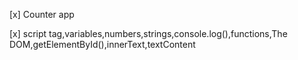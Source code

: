 [x] Counter app  

[x] script tag,variables,numbers,strings,console.log(),functions,The DOM,getElementById(),innerText,textContent
